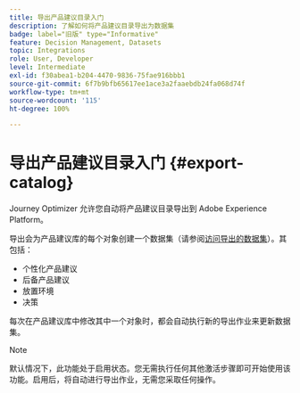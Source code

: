 ```yaml
---
title: 导出产品建议目录入门
description: 了解如何将产品建议目录导出为数据集
badge: label="旧版" type="Informative"
feature: Decision Management, Datasets
topic: Integrations
role: User, Developer
level: Intermediate
exl-id: f30abea1-b204-4470-9836-75fae916bbb1
source-git-commit: 6f7b9bfb65617ee1ace3a2faaebdb24fa068d74f
workflow-type: tm+mt
source-wordcount: '115'
ht-degree: 100%

---
```


# 导出产品建议目录入门 {#export-catalog}

Journey Optimizer 允许您自动将产品建议目录导出到 Adobe Experience Platform。

导出会为产品建议库的每个对象创建一个数据集（请参阅[访问导出的数据集](../export-catalog/access-dataset.md)）。其包括：

* 个性化产品建议
* 后备产品建议
* 放置环境
* 决策

每次在产品建议库中修改其中一个对象时，都会自动执行新的导出作业来更新数据集。

>[!NOTE]
>
>默认情况下，此功能处于启用状态。您无需执行任何其他激活步骤即可开始使用该功能。启用后，将自动进行导出作业，无需您采取任何操作。

<!--
>[!NOTE]
>
>This feature is not enabled by default. If you want to use it, reach out to your Adobe contact to have it activated for your catalog. Once it is enabled, export jobs will be automated and will require no action from your side.
-->
